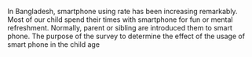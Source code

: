 In Bangladesh, smartphone using rate has been increasing remarkably. Most of our child spend their times with smartphone for fun or mental refreshment. Normally, parent or sibling are introduced them to smart phone. The purpose of the survey to determine the effect of the usage of smart phone in the child age
